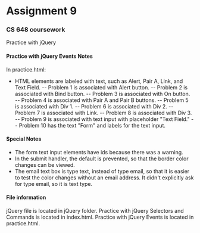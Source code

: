 # Assignment 9

### CS 648 coursework
Practice with jQuery

#### Practice with jQuery Events Notes
In practice.html:
- HTML elements are labeled with text, such as Alert, Pair A, Link, and Text Field.
-- Problem 1 is associated with Alert button.
-- Problem 2 is associated with Bind button.
-- Problem 3 is associated with On button.
-- Problem 4 is associated with Pair A and Pair B buttons.
-- Problem 5 is associated with Div 1.
-- Problem 6 is associated with Div 2.
-- Problem 7 is associated with Link.
-- Problem 8 is associated with Div 3.
-- Problem 9 is associated with text input with placeholder "Text Field."
-- Problem 10 has the text "Form" and labels for the text input.  

#### Special Notes
- The form text input elements have ids because there was a warning.  
- In the submit handler, the default is prevented, so that the border color changes can be viewed.
- The email text box is type text, instead of type email, so that it is easier to
  test the color changes without an email address. It didn't explicitly ask for type email, so it is text type.

#### File information
jQuery file is located in jQuery folder.
Practice with jQuery Selectors and Commands is located in index.html.
Practice with jQuery Events is located in practice.html.
